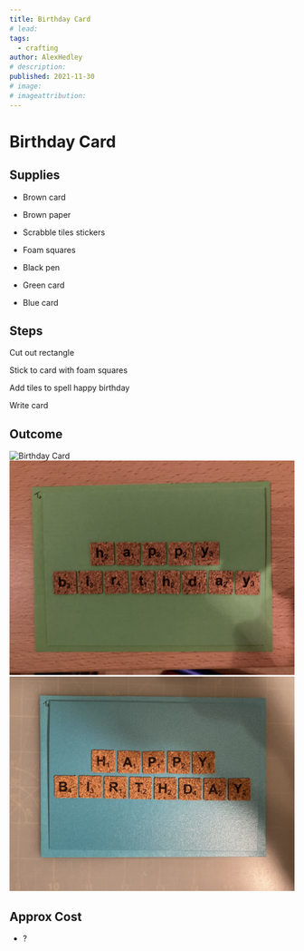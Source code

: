 ```yaml
---
title: Birthday Card
# lead:
tags:
  - crafting
author: AlexHedley
# description:
published: 2021-11-30
# image:
# imageattribution:
---
```


# Birthday Card

## Supplies

- Brown card
- Brown paper
- Scrabble tiles stickers
- Foam squares
- Black pen

- Green card
- Blue card

## Steps

Cut out rectangle

Stick to card with foam squares

Add tiles to spell happy birthday

Write card

## Outcome

![Birthday Card](images/crafting/birthdaycard/birthdaycard.jpeg "Birthday Card")
![Birthday Card](images/crafting/birthdaycard/birthdaycard-green.jpeg "Birthday Card")
![Birthday Card](images/crafting/birthdaycard/birthdaycard-blue.jpeg "Birthday Card")

<!-- ### Stages -->

<!-- ![Stage 1](images/stage1.jpeg "Stage 1") -->

## Approx Cost

- ?

<!-- ## Inspired -->
